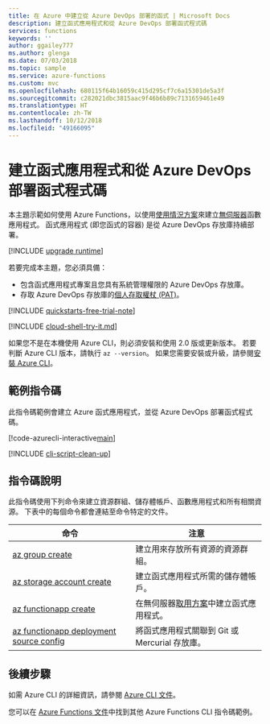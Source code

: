 ```yaml
---
title: 在 Azure 中建立從 Azure DevOps 部署的函式 | Microsoft Docs
description: 建立函式應用程式和從 Azure DevOps 部署函式程式碼
services: functions
keywords: ''
author: ggailey777
ms.author: glenga
ms.date: 07/03/2018
ms.topic: sample
ms.service: azure-functions
ms.custom: mvc
ms.openlocfilehash: 680115f64b16059c415d295cf7c6a15301de5a3f
ms.sourcegitcommit: c282021dbc3815aac9f46b6b89c7131659461e49
ms.translationtype: HT
ms.contentlocale: zh-TW
ms.lasthandoff: 10/12/2018
ms.locfileid: "49166095"
---
```

# <a name="create-a-function-app-and-deploy-function-code-from-azure-devops"></a>建立函式應用程式和從 Azure DevOps 部署函式程式碼

本主題示範如何使用 Azure Functions，以使用[使用情況方案](../functions-scale.md#consumption-plan)來建立[無伺服器](https://azure.microsoft.com/solutions/serverless/)函數應用程式。 函式應用程式 (即您函式的容器) 是從 Azure DevOps 存放庫持續部署。 

[!INCLUDE [upgrade runtime](../../../includes/functions-cli-version-note.md)]

若要完成本主題，您必須具備：

* 包含函式應用程式專案且您具有系統管理權限的 Azure DevOps 存放庫。
* 存取 Azure DevOps 存放庫的[個人存取權杖 (PAT)](https://docs.microsoft.com/azure/devops/organizations/accounts/use-personal-access-tokens-to-authenticate)。

[!INCLUDE [quickstarts-free-trial-note](../../../includes/quickstarts-free-trial-note.md)]

[!INCLUDE [cloud-shell-try-it.md](../../../includes/cloud-shell-try-it.md)]

如果您不是在本機使用 Azure CLI，則必須安裝和使用 2.0 版或更新版本。 若要判斷 Azure CLI 版本，請執行 `az --version`。 如果您需要安裝或升級，請參閱[安裝 Azure CLI]( /cli/azure/install-azure-cli)。 

## <a name="sample-script"></a>範例指令碼

此指令碼範例會建立 Azure 函式應用程式，並從 Azure DevOps 部署函式程式碼。

[!code-azurecli-interactive[main](../../../cli_scripts/azure-functions/deploy-function-app-with-function-vsts/deploy-function-app-with-function-vsts.sh?highlight=3-4 "Azure Service")]

[!INCLUDE [cli-script-clean-up](../../../includes/cli-script-clean-up.md)]

## <a name="script-explanation"></a>指令碼說明

此指令碼使用下列命令來建立資源群組、儲存體帳戶、函數應用程式和所有相關資源。 下表中的每個命令都會連結至命令特定的文件。

| 命令 | 注意 |
|---|---|
| [az group create](https://docs.microsoft.com/cli/azure/group#az-group-create) | 建立用來存放所有資源的資源群組。 |
| [az storage account create](https://docs.microsoft.com/cli/azure/storage/account#az-storage-account-create) | 建立函式應用程式所需的儲存體帳戶。 |
| [az functionapp create](https://docs.microsoft.com/cli/azure/functionapp#az-functionapp-create) | 在無伺服器[取用方案](../functions-scale.md#consumption-plan)中建立函式應用程式。 |
| [az functionapp deployment source config](https://docs.microsoft.com/cli/azure/functionapp/deployment/source#az-functionapp-deployment-source-config) | 將函式應用程式關聯到 Git 或 Mercurial 存放庫。 |

## <a name="next-steps"></a>後續步驟

如需 Azure CLI 的詳細資訊，請參閱 [Azure CLI 文件](https://docs.microsoft.com/cli/azure)。

您可以在 [Azure Functions 文件](../functions-cli-samples.md)中找到其他 Azure Functions CLI 指令碼範例。
